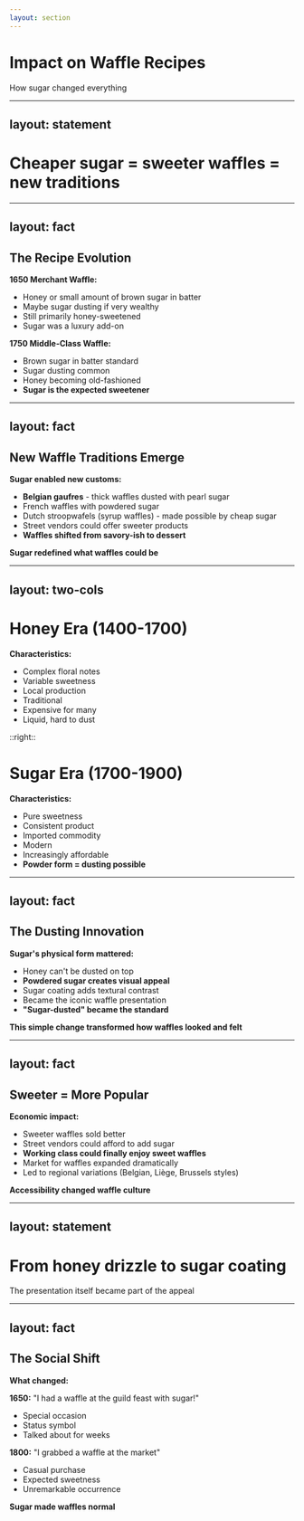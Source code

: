 ```yaml
---
layout: section
---
```

# Impact on Waffle Recipes
How sugar changed everything

---
layout: statement
---
# Cheaper sugar = sweeter waffles = new traditions

---
layout: fact
---
## The Recipe Evolution

**1650 Merchant Waffle:**
- Honey or small amount of brown sugar in batter
- Maybe sugar dusting if very wealthy
- Still primarily honey-sweetened
- Sugar was a luxury add-on

**1750 Middle-Class Waffle:**
- Brown sugar in batter standard
- Sugar dusting common
- Honey becoming old-fashioned
- **Sugar is the expected sweetener**

---
layout: fact
---
## New Waffle Traditions Emerge

**Sugar enabled new customs:**
- **Belgian gaufres** - thick waffles dusted with pearl sugar
- French waffles with powdered sugar
- Dutch stroopwafels (syrup waffles) - made possible by cheap sugar
- Street vendors could offer sweeter products
- **Waffles shifted from savory-ish to dessert**

**Sugar redefined what waffles could be**

---
layout: two-cols
---

# Honey Era (1400-1700)

**Characteristics:**
- Complex floral notes
- Variable sweetness
- Local production
- Traditional
- Expensive for many
- Liquid, hard to dust

::right::

# Sugar Era (1700-1900)

**Characteristics:**
- Pure sweetness
- Consistent product
- Imported commodity
- Modern
- Increasingly affordable
- **Powder form = dusting possible**

---
layout: fact
---
## The Dusting Innovation

**Sugar's physical form mattered:**
- Honey can't be dusted on top
- **Powdered sugar creates visual appeal**
- Sugar coating adds textural contrast
- Became the iconic waffle presentation
- **"Sugar-dusted" became the standard**

**This simple change transformed how waffles looked and felt**

---
layout: fact
---
## Sweeter = More Popular

**Economic impact:**
- Sweeter waffles sold better
- Street vendors could afford to add sugar
- **Working class could finally enjoy sweet waffles**
- Market for waffles expanded dramatically
- Led to regional variations (Belgian, Liège, Brussels styles)

**Accessibility changed waffle culture**

---
layout: statement
---
# From honey drizzle to sugar coating

The presentation itself became part of the appeal

---
layout: fact
---
## The Social Shift

**What changed:**

**1650:** "I had a waffle at the guild feast with sugar!"
- Special occasion
- Status symbol
- Talked about for weeks

**1800:** "I grabbed a waffle at the market"
- Casual purchase
- Expected sweetness
- Unremarkable occurrence

**Sugar made waffles normal**
